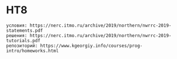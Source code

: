 # HT8
	условия: https://nerc.itmo.ru/archive/2019/northern/nwrrc-2019-statements.pdf
	решения: https://nerc.itmo.ru/archive/2019/northern/nwrrc-2019-tutorials.pdf
	репозиторий: https://www.kgeorgiy.info/courses/prog-intro/homeworks.html 

